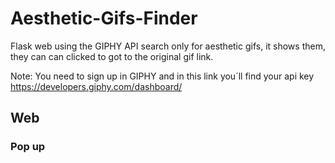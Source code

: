 # Aesthetic-Gifs-Finder
Flask web using the GIPHY API search only for aesthetic gifs, it shows them, they can can clicked to got to the original gif link.

Note: You need to sign up in GIPHY and in this link you´ll find your api key https://developers.giphy.com/dashboard/

## Web ##
### Pop up ###


